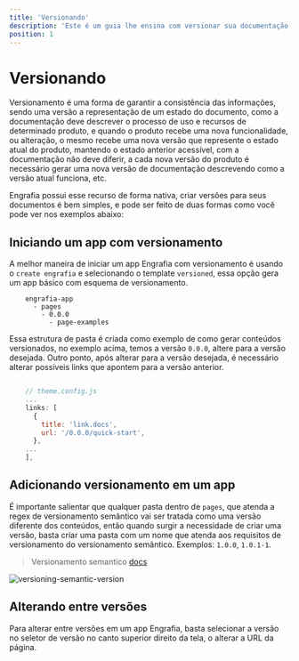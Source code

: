 ```yaml
---
title: 'Versionando'
description: 'Este é um guia lhe ensina com versionar sua documentação, usando Engrafia.'
position: 1
---
```


# Versionando

Versionamento é uma forma de garantir a consistência das informações, sendo uma versão a representação de um estado do documento, como a documentação deve descrever o processo de uso e recursos de determinado produto,
e quando o produto recebe uma nova funcionalidade, ou alteração, o mesmo recebe uma nova versão que represente o estado atual do produto, mantendo o estado anterior acessível, com a documentação não deve diferir, a cada nova versão do produto é necessário gerar uma nova versão de documentação descrevendo como a versão atual funciona, etc.

Engrafia possui esse recurso de forma nativa, criar versões para seus documentos é bem simples, e pode ser feito de duas formas como você pode ver nos exemplos abaixo:

## Iniciando um app com versionamento

A melhor maneira de iniciar um app Engrafia com versionamento é usando o `create engrafia` e selecionando o template `versioned`, essa opção gera um app básico com esquema de versionamento.

```mdx
    engrafia-app
      - pages
        - 0.0.0
          - page-examples
```

Essa estrutura de pasta é criada como exemplo de como gerar conteúdos versionados, no exemplo acima, temos a versão `0.0.0`, altere para a versão desejada. Outro ponto, após alterar para a versão desejada, é necessário alterar possíveis links que apontem para a versão anterior.

```js

    // theme.config.js
    ...
    links: [
      {
        title: 'link.docs',
        url: '/0.0.0/quick-start',
      },
    ...
    ],
```

## Adicionando versionamento em um app

É importante salientar que qualquer pasta dentro de `pages`, que atenda a regex de versionamento semântico vai ser tratada como uma versão diferente dos conteúdos,
então quando surgir a necessidade de criar uma versão, basta criar uma pasta com um nome que atenda aos requisitos de versionamento do versionamento semântico. Exemplos: `1.0.0`, `1.0.1-1`.

> Versionamento semantico [docs](https://semver.org/)

![versioning-semantic-version](/versioning.png)

## Alterando entre versões

Para alterar entre versões em um app Engrafia, basta selecionar a versão no seletor de versão no canto superior direito da tela, o alterar a URL da página.
